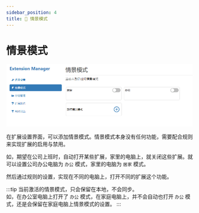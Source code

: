```yaml
---
sidebar_position: 4
title: 🔖 情景模式
---
```


# 情景模式

![scene-setting](./img/2023-08-19-18-01-11.png)

在扩展设置界面，可以添加情景模式。情景模式本身没有任何功能，需要配合规则来实现扩展的启用与禁用。

如，期望在公司上班时，自动打开某些扩展，家里的电脑上，就关闭这些扩展。就可以设置公司办公电脑为 `办公` 模式，家里的电脑为 `居家` 模式。

然后通过规则的设置，实现在不同的电脑上，打开不同的扩展这个功能。

:::tip
当前激活的情景模式，只会保留在本地，不会同步。  
如，在办公室电脑上打开了 `办公` 模式，在家庭电脑上，并不会自动也打开 `办公` 模式，还是会保留在家庭电脑上情景模式的设置。
:::

